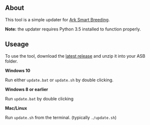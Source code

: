 ## About

This tool is a simple updater for [Ark Smart Breeding](https://github.com/cadon/ARKStatsExtractor).

**Note:** the updater requires Python 3.5 installed to function properly.

## Useage

To use the tool, download the [latest release](https://github.com/DelilahEve/asb-updater/releases) and unzip it into your ASB folder.

**Windows 10**

Run either `update.bat` or `update.sh` by double clicking.

**Windows 8 or earlier**

Run `update.bat` by double clicking

**Mac/Linux**

Run `update.sh` from the terminal. (typically `./update.sh`)